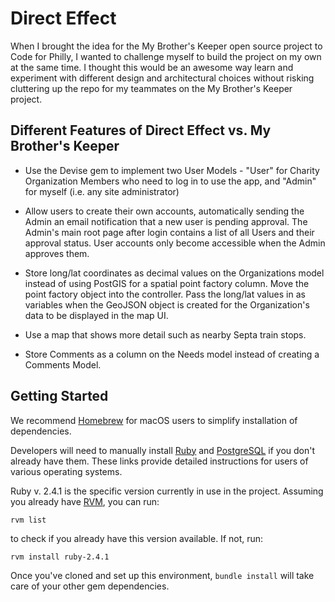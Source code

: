# Direct Effect

When I brought the idea for the My Brother's Keeper open source project to Code for Philly, I wanted to challenge myself to build the project on my own at the same time.  I thought this would be an awesome way learn and experiment with different design and architectural choices without risking cluttering up the repo for my teammates on the My Brother's Keeper project.

## Different Features of Direct Effect vs. My Brother's Keeper

* Use the Devise gem to implement two User Models - "User" for Charity Organization Members who need to log in to use the app, and "Admin" for myself (i.e. any site administrator)

* Allow users to create their own accounts, automatically sending the Admin an email notification that a new user is pending approval.  The Admin's main root page after login contains a list of all Users and their approval status.  User accounts only become accessible when the Admin approves them.

* Store long/lat coordinates as decimal values on the Organizations model instead of using PostGIS for a spatial point factory column.  Move the point factory object into the controller.  Pass the long/lat values in as variables when the GeoJSON object is created for the Organization's data to be displayed in the map UI.

* Use a map that shows more detail such as nearby Septa train stops.

* Store Comments as a column on the Needs model instead of creating a Comments Model.

## Getting Started

We recommend [Homebrew](https://brew.sh/) for macOS users to simplify installation of dependencies.

Developers will need to manually install [Ruby](https://www.ruby-lang.org/en/documentation/installation/#homebrew) and [PostgreSQL](https://www.postgresql.org/download/) if you don't already have them.  These links provide detailed instructions for users of various operating systems.

Ruby v. 2.4.1 is the specific version currently in use in the project.  Assuming you already have [RVM](https://rvm.io/rvm/install), you can run:

```
rvm list
```

to check if you already have this version available.  If not, run:

```
rvm install ruby-2.4.1
```

Once you've cloned and set up this environment, `bundle install` will take care of your other gem dependencies.
